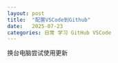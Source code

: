 ```yaml
---
layout: post
title:  "配置VSCode到Github"
date:   2025-07-23
categories: 日常 学习 GitHub VSCode
---
```


换台电脑尝试使用更新